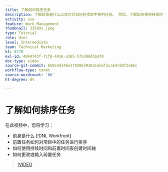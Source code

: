 ```yaml
---
title: 了解如何排序任务
description: 了解前身是什么以及它们如何在项目中排列任务。 然后，了解如何使用持续时间和前置时间来创建时间轴。
activity: use
feature: Work Management
thumbnail: 335091.jpeg
type: Tutorial
role: User
level: Intermediate
team: Technical Marketing
kt: 8778
exl-id: 4044743f-71f8-4416-a365-575d90d5bd70
doc-type: video
source-git-commit: 650e4d346e1792863930dcebafacab4c88f2a8bc
workflow-type: tm+mt
source-wordcount: '66'
ht-degree: 0%

---
```


# 了解如何排序任务

在此视频中，您将学习：

* 前身是什么 [!DNL  Workfront]
* 前置任务如何对项目中的任务进行排序
* 如何使用持续时间和前置时间表创建时间轴
* 如何更改或输入前置任务

>[!VIDEO](https://video.tv.adobe.com/v/335091/?quality=12&learn=on)

<!---
Learn more urls
There’s a lot more you can learn about predecessors, such as dependency type and lag. [!DNL Workfront] recommends getting the basics down first, then pulling those other features into your project planning. If you’re curious, here are some articles about additional functionality.
Overview of task predecessors
Create predecessor relationships by chaining tasks
Creating a predecessor relationship on the task list
Overview of lag types
Overview of task dependency types
--->
